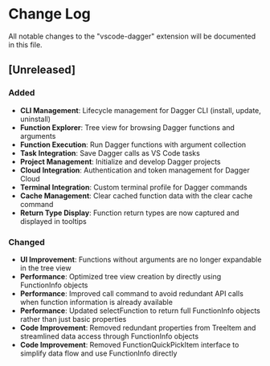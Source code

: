 # Change Log

All notable changes to the "vscode-dagger" extension will be documented in this file.

## [Unreleased]

### Added
- **CLI Management**: Lifecycle management for Dagger CLI (install, update, uninstall)
- **Function Explorer**: Tree view for browsing Dagger functions and arguments
- **Function Execution**: Run Dagger functions with argument collection
- **Task Integration**: Save Dagger calls as VS Code tasks
- **Project Management**: Initialize and develop Dagger projects
- **Cloud Integration**: Authentication and token management for Dagger Cloud
- **Terminal Integration**: Custom terminal profile for Dagger commands
- **Cache Management**: Clear cached function data with the clear cache command
- **Return Type Display**: Function return types are now captured and displayed in tooltips

### Changed
- **UI Improvement**: Functions without arguments are no longer expandable in the tree view
- **Performance**: Optimized tree view creation by directly using FunctionInfo objects
- **Performance**: Improved call command to avoid redundant API calls when function information is already available
- **Performance**: Updated selectFunction to return full FunctionInfo objects rather than just basic properties
- **Code Improvement**: Removed redundant properties from TreeItem and streamlined data access through FunctionInfo objects
- **Code Improvement**: Removed FunctionQuickPickItem interface to simplify data flow and use FunctionInfo directly
